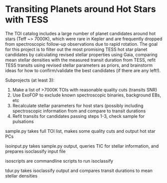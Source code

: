 # Transiting Planets around Hot Stars with TESS
The TOI catalog includes a large number of planet candidates around hot stars (Teff ~> 7000K), which were rare in Kepler and are frequently dropped from spectroscopic follow-up observations due to rapid rotation. The goal for this project is to filter out the most promising TESS hot star planet candidates by calculating revised stellar properties using Gaia, comparing mean stellar densities with the measured transit duration from TESS, refit TESS transits using revised stellar parameters as priors, and brainstorm ideas for how to confirm/validate the best candidates (if there are any left!).

Subprojects (at least 3):
1) Make a list of >7000K TOIs with reasonable quality cuts (transits SNR)
2) Use ExoFOP to exclude known spectroscopic binaries, background EBs, etc
3) Recalculate stellar parameters for host stars (possibly including spectroscopic information from  and compare to transit durations
4) Refit transits for candidates passing steps 1-3, check sample for pulsations

sample.py takes full TOI list, makes some quality cuts and output hot star PCs

isoinput.py takes sample.py output, queries TIC for stellar information, and prepares isoclassify input file

isoscripts are commandline scripts to run isoclassify

tdur.py takes isoclassify output and compares transit durations to mean stellar densities
